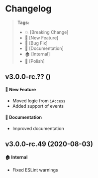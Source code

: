 Changelog
=========

> **Tags:**
> - :boom:       [Breaking Change]
> - :rocket:     [New Feature]
> - :bug:        [Bug Fix]
> - :memo:       [Documentation]
> - :house:      [Internal]
> - :nail_care:  [Polish]

## v3.0.0-rc.?? ()

#### :rocket: New Feature

* Moved logic from `iAccess`
* Added support of events

#### :memo: Documentation

* Improved documentation

## v3.0.0-rc.49 (2020-08-03)

#### :house: Internal

* Fixed ESLint warnings
